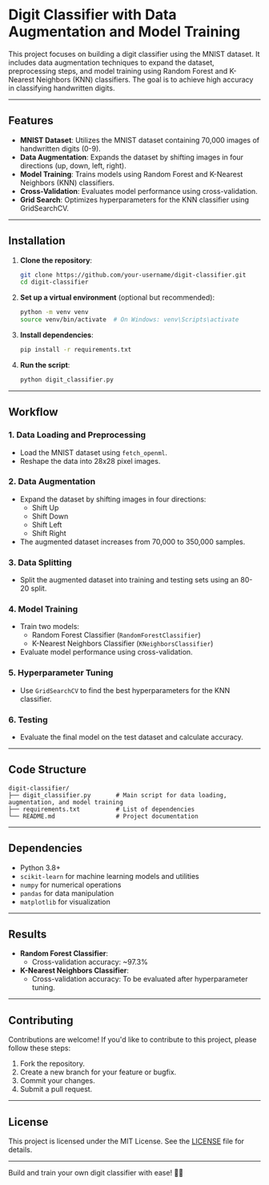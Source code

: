 # Digit Classifier with Data Augmentation and Model Training

This project focuses on building a digit classifier using the MNIST dataset. It includes data augmentation techniques to expand the dataset, preprocessing steps, and model training using Random Forest and K-Nearest Neighbors (KNN) classifiers. The goal is to achieve high accuracy in classifying handwritten digits.

---

## Features

- **MNIST Dataset**: Utilizes the MNIST dataset containing 70,000 images of handwritten digits (0-9).
- **Data Augmentation**: Expands the dataset by shifting images in four directions (up, down, left, right).
- **Model Training**: Trains models using Random Forest and K-Nearest Neighbors (KNN) classifiers.
- **Cross-Validation**: Evaluates model performance using cross-validation.
- **Grid Search**: Optimizes hyperparameters for the KNN classifier using GridSearchCV.

---

## Installation

1. **Clone the repository**:
   ```bash
   git clone https://github.com/your-username/digit-classifier.git
   cd digit-classifier
   ```

2. **Set up a virtual environment** (optional but recommended):
   ```bash
   python -m venv venv
   source venv/bin/activate  # On Windows: venv\Scripts\activate
   ```

3. **Install dependencies**:
   ```bash
   pip install -r requirements.txt
   ```

4. **Run the script**:
   ```bash
   python digit_classifier.py
   ```

---

## Workflow

### 1. **Data Loading and Preprocessing**
   - Load the MNIST dataset using `fetch_openml`.
   - Reshape the data into 28x28 pixel images.

### 2. **Data Augmentation**
   - Expand the dataset by shifting images in four directions:
     - Shift Up
     - Shift Down
     - Shift Left
     - Shift Right
   - The augmented dataset increases from 70,000 to 350,000 samples.

### 3. **Data Splitting**
   - Split the augmented dataset into training and testing sets using an 80-20 split.

### 4. **Model Training**
   - Train two models:
     - Random Forest Classifier (`RandomForestClassifier`)
     - K-Nearest Neighbors Classifier (`KNeighborsClassifier`)
   - Evaluate model performance using cross-validation.

### 5. **Hyperparameter Tuning**
   - Use `GridSearchCV` to find the best hyperparameters for the KNN classifier.

### 6. **Testing**
   - Evaluate the final model on the test dataset and calculate accuracy.

---

## Code Structure

```plaintext
digit-classifier/
├── digit_classifier.py       # Main script for data loading, augmentation, and model training
├── requirements.txt          # List of dependencies
└── README.md                 # Project documentation
```

---

## Dependencies

- Python 3.8+
- `scikit-learn` for machine learning models and utilities
- `numpy` for numerical operations
- `pandas` for data manipulation
- `matplotlib` for visualization

---

## Results

- **Random Forest Classifier**:
  - Cross-validation accuracy: ~97.3%
- **K-Nearest Neighbors Classifier**:
  - Cross-validation accuracy: To be evaluated after hyperparameter tuning.

---

## Contributing

Contributions are welcome! If you'd like to contribute to this project, please follow these steps:

1. Fork the repository.
2. Create a new branch for your feature or bugfix.
3. Commit your changes.
4. Submit a pull request.

---

## License

This project is licensed under the MIT License. See the [LICENSE](LICENSE) file for details.

---

Build and train your own digit classifier with ease! 🚀🔢
